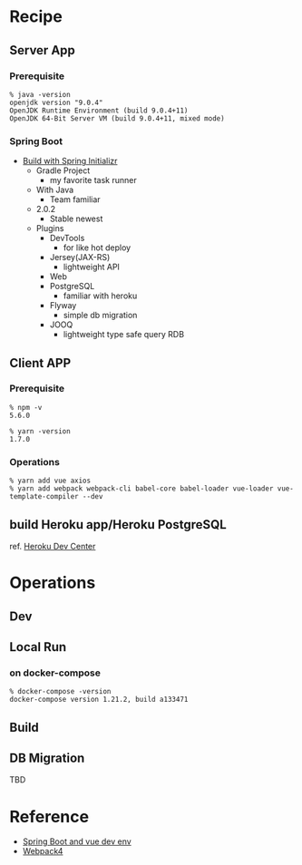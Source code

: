 # Recipe
## Server App
### Prerequisite
```
% java -version
openjdk version "9.0.4"
OpenJDK Runtime Environment (build 9.0.4+11)
OpenJDK 64-Bit Server VM (build 9.0.4+11, mixed mode)
```

### Spring Boot
- [Build with Spring Initializr](https://start.spring.io/)
    - Gradle Project
        - my favorite task runner
    - With Java
        - Team familiar
    - 2.0.2
        - Stable newest
    - Plugins
        - DevTools
            - for like hot deploy
        - Jersey(JAX-RS) 
            - lightweight API
        - Web
        - PostgreSQL
            - familiar with heroku
        - Flyway
            - simple db migration
        - JOOQ
            - lightweight type safe query RDB 
## Client APP
### Prerequisite
```
% npm -v
5.6.0

% yarn -version
1.7.0
```

### Operations
```concept
% yarn add vue axios
% yarn add webpack webpack-cli babel-core babel-loader vue-loader vue-template-compiler --dev

```
            
## build Heroku app/Heroku PostgreSQL
ref. [Heroku Dev Center](https://devcenter.heroku.com/articles/deploying-spring-boot-apps-to-heroku)            


# Operations
## Dev 
## Local Run
### on docker-compose
```concept
% docker-compose -version
docker-compose version 1.21.2, build a133471
```
## Build
## DB Migration
TBD

# Reference
- [Spring Boot and vue dev env](https://backpaper0.github.io/ghosts/spring-boot-doma-vue)
- [Webpack4](https://qiita.com/soarflat/items/28bf799f7e0335b68186)
